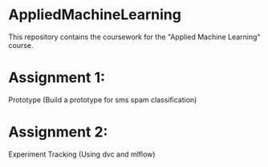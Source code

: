 # AppliedMachineLearning
This repository contains the coursework for the "Applied Machine Learning" course.
# Assignment 1:
Prototype (Build a prototype for sms spam classification)
# Assignment 2: 
Experiment Tracking (Using dvc and mlflow)